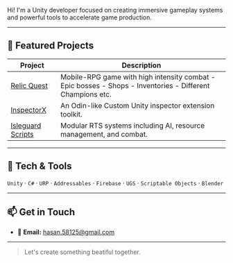 Hi! I'm a Unity developer focused on creating immersive gameplay systems and powerful tools to accelerate game production.

---

## 🧪 Featured Projects

| Project | Description |
|--------|-------------|
| [Relic Quest](https://github.com/HasanKilic1/Relic-Quest-Scripts) | Mobile-RPG game with high intensity combat - Epic bosses - Shops - Inventories - Different Champions etc. |
| [InspectorX](https://github.com/HasanKilic1/InspectorX) | An Odin-like Custom Unity inspector extension toolkit. |
| [Isleguard Scripts](https://github.com/HasanKilic1/IsleguardScripts) | Modular RTS systems including AI, resource management, and combat. |

---

## 🔧 Tech & Tools

`Unity` · `C#` · `URP` · `Addressables` · `Firebase` · `UGS` · `Scriptable Objects` · `Blender`

---

## 📫 Get in Touch

- 💌 **Email:** hasan.58125@gmail.com

---

> Let's create something beatiful together.
